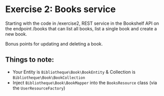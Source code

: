 # Exercise 2: Books service

Starting with the code in /exercise2, REST service in the Bookshelf API on the
endpoint /books that can list all books, list a single book and create a new book.

Bonus points for updating and deleting a book.

## Things to note:

* Your Entity is `Bibliotheque\Book\BookEntity` & Collection is `Bibliotheque\Book\BookCollection`
* Inject `Bibliotheque\Book\BookMapper` into the `BooksResource` class (via the `UserResourceFactory`)
